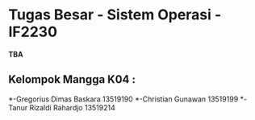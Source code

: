 # Tugas Besar - Sistem Operasi - IF2230
**TBA**

## Kelompok Mangga K04 :
   *-Gregorius Dimas Baskara 13519190
   *-Christian Gunawan 13519199
   *-Tanur Rizaldi Rahardjo 13519214
   
   
<!-- ALSA - Vcxsrv -
- Bochs troubleshoot,
chmod +x troubleshoot
Dependencies
ALSA - Vcxsrv - Ubuntu 20.04 - <TBA>
- xserver
https://medium.com/javarevisited/using-wsl-2-with-x-server-linux-on-windows-a372263533c3
https://www.stat.ipb.ac.id/agusms/index.php/2019/01/15/how-to-run-graphical-linux-applications-on-bash-on-ubuntu-on-windows-10/
- ALSA
https://bbs.archlinux.org/viewtopic.php?id=94696
-->
